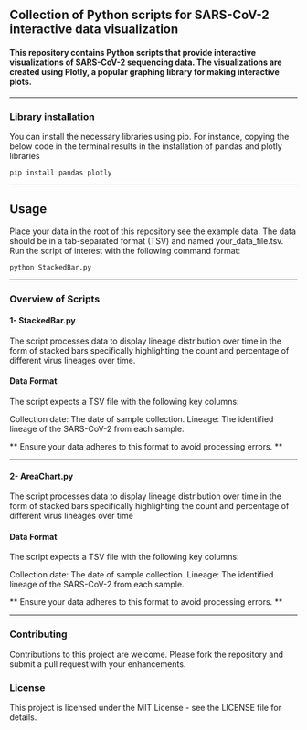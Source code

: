 ## Collection of Python scripts for SARS-CoV-2 interactive data visualization


#### This repository contains Python scripts that provide interactive visualizations of SARS-CoV-2 sequencing data. The visualizations are created using Plotly, a popular graphing library for making interactive plots.

---
### Library installation

You can install the necessary libraries using pip.
For instance, copying the below code in the terminal results in the installation of pandas and plotly libraries

```
pip install pandas plotly
```

---
## Usage
Place your data in the root of this repository see the example data. 
The data should be in a tab-separated format (TSV) and named your_data_file.tsv.
Run the script of interest with the following command format:

```
python StackedBar.py
```

---
### Overview of Scripts 

#### 1- StackedBar.py 
The script processes data to display lineage distribution over time in the form of stacked bars specifically highlighting the count and percentage of different virus lineages over time. 

#### Data Format
The script expects a TSV file with the following key columns:

Collection date: The date of sample collection.
Lineage: The identified lineage of the SARS-CoV-2 from each sample. 

** Ensure your data adheres to this format to avoid processing errors. **

---

#### 2- AreaChart.py 
The script processes data to display lineage distribution over time in the form of stacked bars specifically highlighting the count and percentage of different virus lineages over time

#### Data Format
The script expects a TSV file with the following key columns:

Collection date: The date of sample collection.
Lineage: The identified lineage of the SARS-CoV-2 from each sample. 

** Ensure your data adheres to this format to avoid processing errors. **

---
### Contributing
Contributions to this project are welcome. Please fork the repository and submit a pull request with your enhancements.

### License
This project is licensed under the MIT License - see the LICENSE file for details.
